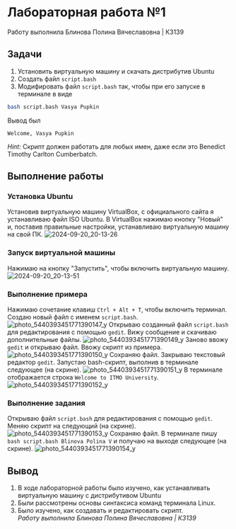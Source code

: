 # Лабораторная работа №1
Работу выполнила Блинова Полина Вячеславовна | К3139
## Задачи
1. Установить виртуальную машину и скачать дистрибутив Ubuntu
2. Создать файл `script.bash`
3. Модифировать файл `script.bash` так, чтобы при его запуске в терминале в виде

```bash
bash script.bash Vasya Pupkin
```

Вывод был

`Welcome, Vasya Pupkin`

*Hint:* Скрипт должен работать для любых имен, даже если это Benedict Timothy Carlton Cumberbatch.
## Выполнение работы
### Установка Ubuntu
Установив виртуальную машину VirtualBox, с официального сайта я устанавливаю файл ISO Ubuntu. В VirtualBox нажимаю кнопку "Новый" и, поставив правильные настройки, устанавливаю виртуальную машину на свой ПК.
![2024-09-20_20-13-26](https://github.com/user-attachments/assets/07ab4b15-007a-4942-9397-cbd251509f33)
### Запуск виртуальной машины
Нажимаю на кнопку "Запустить", чтобы включить виртуальную машину.
![2024-09-20_20-13-51](https://github.com/user-attachments/assets/d8598610-6c24-497c-939e-8089783cf457)
### Выполнение примера
Нажимаю сочетание клавиш `Ctrl + Alt + T`, чтобы включить терминал. Создаю новый файл с именем `script.bash`.
![photo_5440393451771390147_y](https://github.com/user-attachments/assets/e9f9782c-8c20-4508-a047-a60048a468a9)
Открываю созданный файл `script.bash` для редактирования с помощью `gedit`. Вижу сообщение и скачиваю дополнительные файлы.
![photo_5440393451771390149_y](https://github.com/user-attachments/assets/f560f9c0-212b-4700-a17b-9d10a2def499)
Заново ввожу `gedit` и открываю файл. Ввожу скрипт из примера.
![photo_5440393451771390150_y](https://github.com/user-attachments/assets/8cf4c7d5-5cb5-40f9-be88-dd0590002599)
Сохраняю файл. Закрываю текстовый редактор `gedit`. Запустаю bash-скрипт, выполнив в терминале следующее (на скрине).
![photo_5440393451771390151_y](https://github.com/user-attachments/assets/c1685b9d-8b83-4efb-b2bc-080ab08dbc10)
В терминале отображается строка `Welcome to ITMO University`.
![photo_5440393451771390152_y](https://github.com/user-attachments/assets/d7836a66-5439-4195-ab04-31de6f0050e0)
### Выполнение задания
Открываю файл `script.bash` для редактирования с помощью `gedit`. Меняю скрипт на следующий (на скрине).
![photo_5440393451771390153_y](https://github.com/user-attachments/assets/108d9cfc-e05e-4450-9b7d-d9f4387ba31f)
Сохраняю файл. В терминале пишу `bash script.bash Blinova Polina V` и получаю на выходе следующее (на скрине).
![photo_5440393451771390154_y](https://github.com/user-attachments/assets/8769c360-51fa-4de3-888a-803cd5a2dadb)
## Вывод
1. В ходе лабораторной работы было изучено, как устанавливать виртуальную машину с дистрибутивом Ubuntu
2. Были рассмотрены основы синтаксиса команд терминала Linux.
3. Было изучено, как создавать и редактировать скрипт.  
*Работу выполнила Блинова Полина Вячеславовна | К3139*







